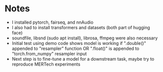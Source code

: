 # Notes
- I installed pytorch, fairseq, and nnAudio
- I also had to install transformers and datasets (both part of hugging face)
- soundfile, libsnd (sudo apt install), librosa, ffmpeg were also necessary
- Initial test using demo code shows model is working if ".double()" appended to "resampler" function OR ".float()" is appended to "torch.from_numpy" resampler input
- Next step is to fine-tune a model for a downstream task, maybe try to reproduce MERTech experiments
